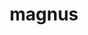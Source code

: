 ---
title: magnus
meaning: big, loud, great
ch: [four, 7r]
pos: totadjective
femstem: magn
femend: a
neutstem: magn
neutend: um
derivative: magnanimous
allmeanings: yes
six: y
---
